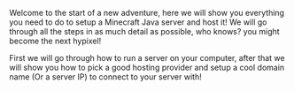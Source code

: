 Welcome to the start of a new adventure, here we will show you everything you need to do to setup a Minecraft Java server and host it! We will go through all the steps in as much detail as possible, who knows? you might become the next hypixel! 

First we will go through how to run a server on your computer, after that we will show you how to pick a good hosting provider and setup a cool domain name (Or a server IP) to connect to your server with!
